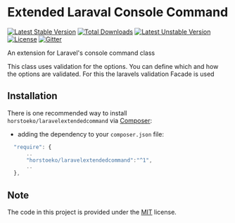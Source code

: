 # Extended Laraval Console Command

[![Latest Stable Version](https://poser.pugx.org/horstoeko/laravelextendedcommand/v/stable.png)](https://packagist.org/packages/horstoeko/laravelextendedcommand) [![Total Downloads](https://poser.pugx.org/horstoeko/laravelextendedcommand/downloads.png)](https://packagist.org/packages/horstoeko/laravelextendedcommand) [![Latest Unstable Version](https://poser.pugx.org/horstoeko/laravelextendedcommand/v/unstable.png)](https://packagist.org/packages/horstoeko/laravelextendedcommand) [![License](https://poser.pugx.org/horstoeko/laravelextendedcommand/license.png)](https://packagist.org/packages/horstoeko/laravelextendedcommand) [![Gitter](https://badges.gitter.im/Join%20Chat.svg)](https://gitter.im/horstoeko/laravelextendedcommand)

An extension for Laravel's console command class

This class uses validation for the options. You can define which and how the options are validated. For this
the laravels validation Facade is used

## Installation

There is one recommended way to install `horstoeko/laravelextendedcommand` via [Composer](https://getcomposer.org/):

* adding the dependency to your ``composer.json`` file:

```js
  "require": {
      ..
      "horstoeko/laravelextendedcommand":"^1",
      ..
  },
```

## Note

The code in this project is provided under the [MIT](https://opensource.org/licenses/MIT) license.

